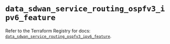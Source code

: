 # `data_sdwan_service_routing_ospfv3_ipv6_feature`

Refer to the Terraform Registry for docs: [`data_sdwan_service_routing_ospfv3_ipv6_feature`](https://registry.terraform.io/providers/ciscodevnet/sdwan/0.8.0/docs/data-sources/service_routing_ospfv3_ipv6_feature).
